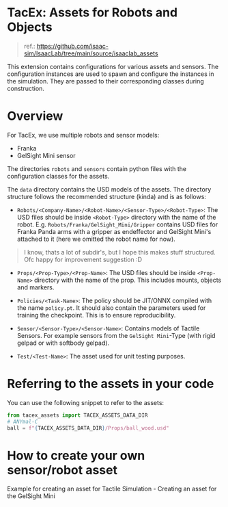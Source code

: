 # TacEx: Assets for Robots and Objects
> ref.: https://github.com/isaac-sim/IsaacLab/tree/main/source/isaaclab_assets

This extension contains configurations for various assets and sensors. The configuration instances are used to spawn and configure the instances in the simulation. They are passed to their corresponding classes during construction.

# Overview

For TacEx, we use multiple robots and sensor models:
- Franka
- GelSight Mini sensor

The directories `robots` and `sensors` contain python files with the configuration classes for the assets.

The `data` directory contains the USD models of the assets.
The directory structure follows the recommended structure (kinda) and is as follows:
- `Robots/<Company-Name>/<Robot-Name>/<Sensor-Type>/<Robot-Type>`: The USD files should be inside `<Robot-Type>` directory with the name of the robot. E.g. `Robots/Franka/GelSight_Mini/Gripper` contains USD files for Franka Panda arms with a gripper as endeffector and GelSight Mini's attached to it (here we omitted the robot name for now).
>I know, thats a lot of subdir's, but I hope this makes stuff structured. Ofc happy for improvement suggestion :D

- `Props/<Prop-Type>/<Prop-Name>`: The USD files should be inside `<Prop-Name>` directory with the name of the prop. This includes mounts, objects and markers.

- `Policies/<Task-Name>`: The policy should be JIT/ONNX compiled with the name `policy.pt`. It should also contain the parameters used for training the checkpoint. This is to ensure reproducibility.

- `Sensor/<Sensor-Type>/<Sensor-Name>`: Contains models of Tactile Sensors. For example sensors from the `GelSight Mini`-Type (with rigid gelpad or with softbody gelpad).

- `Test/<Test-Name>`: The asset used for unit testing purposes.

# Referring to the assets in your code

You can use the following snippet to refer to the assets:

```python
from tacex_assets import TACEX_ASSETS_DATA_DIR
# ANYmal-C
ball = f"{TACEX_ASSETS_DATA_DIR}/Props/ball_wood.usd"
```


# How to create your own sensor/robot asset
Example for creating an asset for Tactile Simulation - Creating an asset for the GelSight Mini
